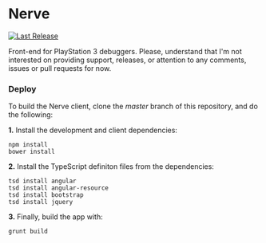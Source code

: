 Nerve
=====
[![Last Release](https://badge.fury.io/gh/AlexAltea%2Fnerve.svg)](https://github.com/AlexAltea/nerve/releases)

Front-end for PlayStation 3 debuggers. Please, understand that I'm not interested on providing support, releases, or attention to any comments, issues or pull requests for now.

### Deploy
To build the Nerve client, clone the *master* branch of this repository, and do the following:

**1.** Install the development and client dependencies:
```
npm install
bower install
```

**2.** Install the TypeScript definiton files from the dependencies:
```
tsd install angular
tsd install angular-resource
tsd install bootstrap
tsd install jquery
```

**3.** Finally, build the app with:
```
grunt build
```
